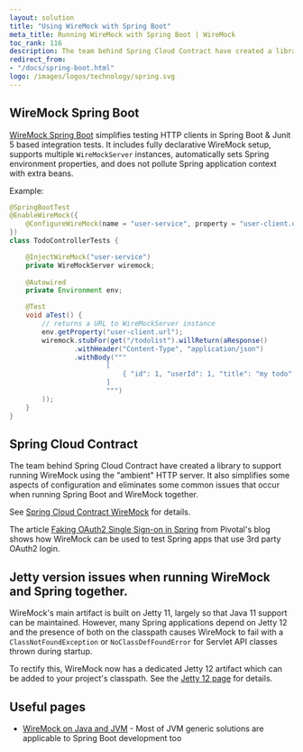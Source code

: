 ```yaml
---
layout: solution
title: "Using WireMock with Spring Boot"
meta_title: Running WireMock with Spring Boot | WireMock
toc_rank: 116
description: The team behind Spring Cloud Contract have created a library to support running WireMock using the “ambient” HTTP server
redirect_from:
- "/docs/spring-boot.html"
logo: /images/logos/technology/spring.svg
---
```


## WireMock Spring Boot

[WireMock Spring Boot](https://github.com/maciejwalkowiak/wiremock-spring-boot) 
simplifies testing HTTP clients in Spring Boot & Junit 5 based integration tests.
It includes fully declarative WireMock setup,
supports multiple `WireMockServer` instances,
automatically sets Spring environment properties,
and does not pollute Spring application context with extra beans.

Example:

```java
@SpringBootTest
@EnableWireMock({
    @ConfigureWireMock(name = "user-service", property = "user-client.url")
})
class TodoControllerTests {

    @InjectWireMock("user-service")
    private WireMockServer wiremock;
    
    @Autowired
    private Environment env;

    @Test
    void aTest() {
        // returns a URL to WireMockServer instance
        env.getProperty("user-client.url"); 
        wiremock.stubFor(get("/todolist").willReturn(aResponse()
                .withHeader("Content-Type", "application/json")
                .withBody("""
                        [
                            { "id": 1, "userId": 1, "title": "my todo" },
                        ]
                        """)
        ));
    }
}
```

## Spring Cloud Contract

The team behind Spring Cloud Contract have created a library to support running WireMock using the "ambient" HTTP server.
It also simplifies some aspects of configuration and eliminates some common issues that occur when running Spring Boot and WireMock together.

See [Spring Cloud Contract WireMock](https://docs.spring.io/spring-cloud-contract/docs/current/reference/html/project-features.html#features-wiremock) for details.

The article [Faking OAuth2 Single Sign-on in Spring](https://engineering.pivotal.io/post/faking_oauth_sso/)
from Pivotal's blog shows how WireMock can be used to test Spring apps that use 3rd party OAuth2 login.


## Jetty version issues when running WireMock and Spring together.

WireMock's main artifact is built on Jetty 11, largely so that Java 11 support can be maintained. However, many Spring applications depend on Jetty 12 and the presence of both on the classpath causes WireMock to fail with a `ClassNotFoundException` or `NoClassDefFoundError` for Servlet API classes thrown during startup.

To rectify this, WireMock now has a dedicated Jetty 12 artifact which can be added to your project's classpath. See the [Jetty 12 page](../../jetty-12/) for details.


## Useful pages

- [WireMock on Java and JVM](../jvm) - Most of JVM generic solutions are applicable to Spring Boot  development too
